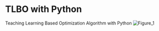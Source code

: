 # TLBO with Python
Teaching Learning Based Optimization Algorithm with Python
![Figure_1](https://github.com/SeyedMuhammadHosseinMousavi/TLBOwithPython/assets/11339420/29644b34-c28c-4a87-9c7a-a766453923ec)
